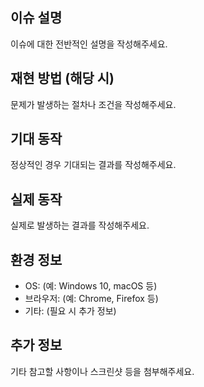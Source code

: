 

## 이슈 설명
이슈에 대한 전반적인 설명을 작성해주세요.

## 재현 방법 (해당 시)
문제가 발생하는 절차나 조건을 작성해주세요.

## 기대 동작
정상적인 경우 기대되는 결과를 작성해주세요.

## 실제 동작
실제로 발생하는 결과를 작성해주세요.

## 환경 정보
- OS: (예: Windows 10, macOS 등)
- 브라우저: (예: Chrome, Firefox 등)
- 기타: (필요 시 추가 정보)

## 추가 정보
기타 참고할 사항이나 스크린샷 등을 첨부해주세요.
